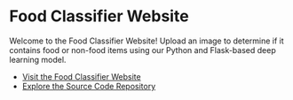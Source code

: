 # Food Classifier Website

Welcome to the Food Classifier Website! Upload an image to determine if it contains food or non-food items using our Python and Flask-based deep learning model.

- [Visit the Food Classifier Website](https://food-classifier.example.com)
- [Explore the Source Code Repository]([https://github.com/your-username/food-classifier](https://github.com/TayyabAnees/FoodClassifier/tree/master))
